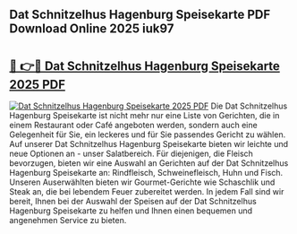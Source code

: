 ## Dat Schnitzelhus Hagenburg Speisekarte PDF Download Online 2025 iuk97

# <h2><a href="http://gcb6jx9.nevu.top/?p=Dat+Schnitzelhus+Hagenburg+Speisekarte">🔗 👉🔴 Dat Schnitzelhus Hagenburg Speisekarte 2025 PDF</a></h2>

[![Dat Schnitzelhus Hagenburg Speisekarte 2025 PDF](https://i.imgur.com/dBaPXMq.png)](http://gcb6jx9.nevu.top/?p=Dat+Schnitzelhus+Hagenburg+Speisekarte)
Die Dat Schnitzelhus Hagenburg Speisekarte ist nicht mehr nur eine Liste von Gerichten, die in einem Restaurant oder Café angeboten werden, sondern auch eine Gelegenheit für Sie, ein leckeres und für Sie passendes Gericht zu wählen. Auf unserer Dat Schnitzelhus Hagenburg Speisekarte bieten wir leichte und neue Optionen an - unser Salatbereich. Für diejenigen, die Fleisch bevorzugen, bieten wir eine Auswahl an Gerichten auf der Dat Schnitzelhus Hagenburg Speisekarte an: Rindfleisch, Schweinefleisch, Huhn und Fisch. Unseren Auserwählten bieten wir Gourmet-Gerichte wie Schaschlik und Steak an, die bei lebendem Feuer zubereitet werden. In jedem Fall sind wir bereit, Ihnen bei der Auswahl der Speisen auf der Dat Schnitzelhus Hagenburg Speisekarte zu helfen und Ihnen einen bequemen und angenehmen Service zu bieten.
